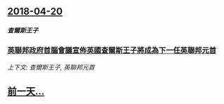 ## [2018-04-20](/news/2018/04/20/index.md)

##### 查爾斯王子
### [英聯邦政府首腦會議宣佈英國查爾斯王子將成為下一任英聯邦元首 ](/news/2018/04/20/英聯邦政府首腦會議宣佈英國查爾斯王子將成為下一任英聯邦元首.md)
_上下文: 查爾斯王子, 英聯邦元首_

## [前一天...](/news/2018/04/19/index.md)

